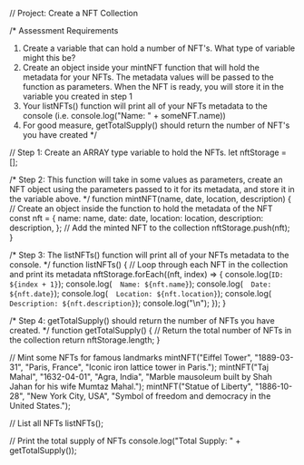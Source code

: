 // Project: Create a NFT Collection

/*
Assessment Requirements
1. Create a variable that can hold a number of NFT's. What type of variable might this be?
2. Create an object inside your mintNFT function that will hold the metadata for your NFTs. 
   The metadata values will be passed to the function as parameters. When the NFT is ready, 
   you will store it in the variable you created in step 1
3. Your listNFTs() function will print all of your NFTs metadata to the console (i.e. console.log("Name: " + someNFT.name))
4. For good measure, getTotalSupply() should return the number of NFT's you have created
*/

// Step 1: Create an ARRAY type variable to hold the NFTs.
let nftStorage = [];

/* 
Step 2: This function will take in some values as parameters,
create an NFT object using the parameters passed to it for its metadata, and store it in the variable above.
*/
function mintNFT(name, date, location, description) {
  // Create an object inside the function to hold the metadata of the NFT
  const nft = {
    name: name,
    date: date,
    location: location,
    description: description,
  };
  // Add the minted NFT to the collection
  nftStorage.push(nft);
}

/*
Step 3: The listNFTs() function will print all of your NFTs metadata to the console.
*/
function listNFTs() {
  // Loop through each NFT in the collection and print its metadata
  nftStorage.forEach((nft, index) => {
    console.log(`ID: ${index + 1}`);
    console.log(`  Name: ${nft.name}`);
    console.log(`  Date: ${nft.date}`);
    console.log(`  Location: ${nft.location}`);
    console.log(`  Description: ${nft.description}`);
    console.log("\n");
  });
}

/*
Step 4: getTotalSupply() should return the number of NFTs you have created.
*/
function getTotalSupply() {
  // Return the total number of NFTs in the collection
  return nftStorage.length;
}

// Mint some NFTs for famous landmarks
mintNFT("Eiffel Tower", "1889-03-31", "Paris, France", "Iconic iron lattice tower in Paris.");
mintNFT("Taj Mahal", "1632-04-01", "Agra, India", "Marble mausoleum built by Shah Jahan for his wife Mumtaz Mahal.");
mintNFT("Statue of Liberty", "1886-10-28", "New York City, USA", "Symbol of freedom and democracy in the United States.");

// List all NFTs
listNFTs();

// Print the total supply of NFTs
console.log("Total Supply: " + getTotalSupply());
